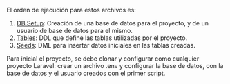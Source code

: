 El orden de ejecución para estos archivos es: 
1) [DB Setup](documentation/scripts/POC%20Laravel%20-%20DB%20Setup.sql): Creación de una base de datos para el proyecto, y de un usuario de base de datos para el mismo. 
2) [Tables](documentation/scripts/POC%20Laravel%20-%20Tables.sql): DDL que define las tablas utilizadas por el proyecto.
3) [Seeds](documentation/scripts/POC%20Laravel%20-%20Seeds.sql): DML para insertar datos iniciales en las tablas creadas. 

Para inicial el proyecto, se debe clonar y configurar como cualquier proyecto Laravel: crear un archivo .env y configurar la base de datos, con la base de datos y el usuario creados con el primer script.
